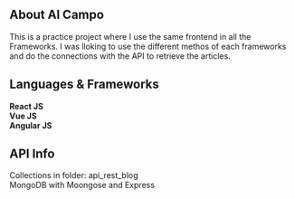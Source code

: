 ## About Al Campo
This is a practice project where I use the same frontend in all the Frameworks.
I was lloking to use the different methos of each frameworks and do the connections with the API to retrieve the articles.

## Languages & Frameworks

<strong>React JS</strong><br>
<strong>Vue JS</strong><br>
<strong>Angular JS</strong><br>

## API Info
Collections in folder: api_rest_blog <br>
MongoDB with Moongose and Express <br>

